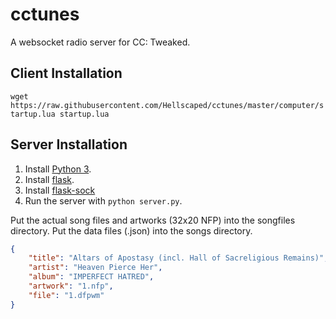 # cctunes
A websocket radio server for CC: Tweaked.

## Client Installation
``wget https://raw.githubusercontent.com/Hellscaped/cctunes/master/computer/startup.lua startup.lua``

## Server Installation
1. Install [Python 3](https://www.python.org/downloads/).
2. Install [flask](https://pypi.org/project/Flask/).
3. Install [flask-sock](https://pypi.org/project/Flask-Sock)
4. Run the server with `python server.py`.

Put the actual song files and artworks (32x20 NFP) into the songfiles directory.
Put the data files (.json) into the songs directory.
```json
{
    "title": "Altars of Apostasy (incl. Hall of Sacreligious Remains)",
    "artist": "Heaven Pierce Her",
    "album": "IMPERFECT HATRED",
    "artwork": "1.nfp",
    "file": "1.dfpwm"
}
```